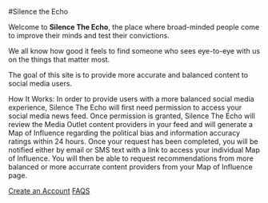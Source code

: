 
#Silence the Echo
    
Welcome to **Silence The Echo**, the place where broad-minded people come to improve their minds and test their convictions.
    
We all know how good it feels to find someone who sees eye-to-eye with us on the things that matter most.
    
The goal of this site is to provide more accurate and
balanced content to social media users.

How It Works:
In order to provide users with a more balanced
social media experience, Silence The Echo will first need permission to access your social media 
news feed.  Once permission is granted, Silence The Echo will review the Media Outlet content
providers in your feed and will generate a Map of Influence regarding the political bias 
and information accuracy ratings within 24 hours.
Once your request has been completed,
you will be notified either by email or SMS text with a link to access your individual 
Map of Influence.  You will then be able to request recommendations from more balanced or 
more accurrate content providers from your Map of Influence page.

[Create an Account](signup.html)
[FAQS](faqs.html)

